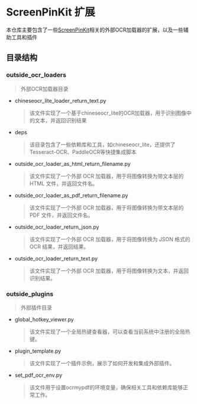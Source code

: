 # ScreenPinKit 扩展
本仓库主要包含了一些[ScreenPinKit](https://github.com/YaoXuanZhi/ScreenPinKit)相关的外部OCR加载器的扩展，以及一些辅助工具和插件

## 目录结构
### outside_ocr_loaders
>外部OCR加载器目录
  - chineseocr_lite_loader_return_text.py
    >该文件实现了一个基于chineseocr_lite的OCR加载器，用于识别图像中的文本，并返回识别结果
  - deps
    >该目录包含了一些依赖库和工具，如chineseocr_lite，还提供了Tesseract-OCR、PaddleOCR等快捷集成脚本

  - outside_ocr_loader_as_html_return_filename.py
    >该文件实现了一个外部 OCR 加载器，用于将图像转换为带文本层的 HTML 文件，并返回文件名。
  - outside_ocr_loader_as_pdf_return_filename.py
    >该文件实现了一个外部 OCR 加载器，用于将图像转换为带文本层的 PDF 文件，并返回文件名。
  - outside_ocr_loader_return_json.py
    >该文件实现了一个外部 OCR 加载器，用于将图像转换为 JSON 格式的 OCR 结果，并返回结果。
  - outside_ocr_loader_return_text.py
    >该文件实现了一个外部 OCR 加载器，用于将图像转换为文本，并返回识别结果。

### outside_plugins
>外部插件目录
  - global_hotkey_viewer.py
    >该文件实现了一个全局热键查看器，可以查看当前系统中注册的全局热键。
  - plugin_template.py
    >该文件实现了一个插件示例，展示了如何开发和集成外部插件。
  - set_pdf_ocr_env.py
    >该文件用于设置ocrmypdf的环境变量，确保相关工具和依赖库能够正常工作。